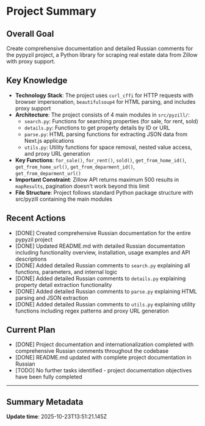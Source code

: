 # Project Summary

## Overall Goal
Create comprehensive documentation and detailed Russian comments for the pypyzil project, a Python library for scraping real estate data from Zillow with proxy support.

## Key Knowledge
- **Technology Stack**: The project uses `curl_cffi` for HTTP requests with browser impersonation, `beautifulsoup4` for HTML parsing, and includes proxy support
- **Architecture**: The project consists of 4 main modules in `src/pyzill/`:
  - `search.py`: Functions for searching properties (for sale, for rent, sold)
  - `details.py`: Functions to get property details by ID or URL
  - `parse.py`: HTML parsing functions for extracting JSON data from Next.js applications
  - `utils.py`: Utility functions for space removal, nested value access, and proxy URL generation
- **Key Functions**: `for_sale()`, `for_rent()`, `sold()`, `get_from_home_id()`, `get_from_home_url()`, `get_from_deparment_id()`, `get_from_deparment_url()`
- **Important Constraint**: Zillow API returns maximum 500 results in `mapResults`, pagination doesn't work beyond this limit
- **File Structure**: Project follows standard Python package structure with src/pyzill containing the main modules

## Recent Actions
- [DONE] Created comprehensive Russian documentation for the entire pypyzil project
- [DONE] Updated README.md with detailed Russian documentation including functionality overview, installation, usage examples and API descriptions
- [DONE] Added detailed Russian comments to `search.py` explaining all functions, parameters, and internal logic
- [DONE] Added detailed Russian comments to `details.py` explaining property detail extraction functionality
- [DONE] Added detailed Russian comments to `parse.py` explaining HTML parsing and JSON extraction
- [DONE] Added detailed Russian comments to `utils.py` explaining utility functions including regex patterns and proxy URL generation

## Current Plan
- [DONE] Project documentation and internationalization completed with comprehensive Russian comments throughout the codebase
- [DONE] README.md updated with complete project documentation in Russian
- [TODO] No further tasks identified - project documentation objectives have been fully completed

---

## Summary Metadata
**Update time**: 2025-10-23T13:51:21.145Z 
